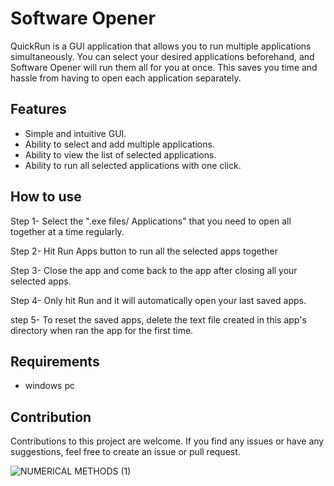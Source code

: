 # Software Opener

QuickRun is a GUI application that allows you to run multiple applications simultaneously. You can select your desired applications beforehand, and Software Opener will run them all for you at once. This saves you time and hassle from having to open each application separately.

## Features

- Simple and intuitive GUI.
- Ability to select and add multiple applications.
- Ability to view the list of selected applications.
- Ability to run all selected applications with one click.

## How to use

Step 1-  Select the ".exe files/ Applications" that you need to open all together at a time regularly.

Step 2- Hit Run Apps button to run all the selected apps together

Step 3- Close the app and come back to the app after closing all your selected apps.

Step 4- Only hit Run and it will automatically open your last saved apps.

step 5- To reset the saved apps, delete the text file created in this app's directory when ran the app for the first time.

## Requirements

- windows pc

## Contribution

Contributions to this project are welcome. If you find any issues or have any suggestions, feel free to create an issue or pull request.

![NUMERICAL METHODS (1)](https://user-images.githubusercontent.com/92597456/233445331-1ba433c6-2ce1-41ba-8f4a-fefebd54710b.png)


